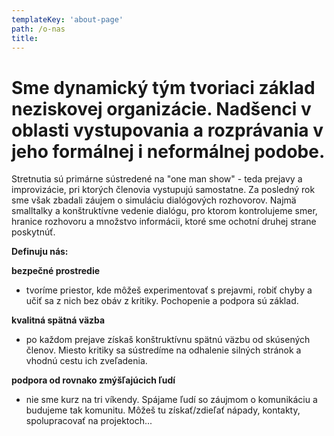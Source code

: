 ```yaml
---
templateKey: 'about-page'
path: /o-nas
title:
---
```

# Sme dynamický tým tvoriaci základ neziskovej organizácie. Nadšenci v oblasti vystupovania a rozprávania v jeho formálnej i neformálnej podobe.

Stretnutia sú primárne sústredené na "one man show" - teda prejavy a improvizácie, pri ktorých členovia vystupujú samostatne. Za posledný rok sme
však zbadali záujem o simuláciu dialógových rozhovorov. Najmä smalltalky a konštruktívne vedenie dialógu, pro ktorom kontrolujeme smer, hranice
rozhovoru a množstvo informácii, ktoré sme ochotní druhej strane poskytnúť.

**Definuju nás:**

 **bezpečné prostredie**
- tvoríme priestor, kde môžeš experimentovať s prejavmi, robiť chyby a učiť sa z nich bez obáv z kritiky. Pochopenie a podpora sú základ.




**kvalitná spätná väzba** 
- po každom prejave získaš konštruktívnu spätnú väzbu od skúsených členov. Miesto kritiky sa sústredíme na odhalenie silných stránok a vhodnú cestu ich zveľadenia.




**podpora od rovnako zmýšľajúcich ľudí**
- nie sme kurz na tri víkendy. Spájame ľudí so záujmom o komunikáciu a budujeme tak komunitu. Môžeš tu získať/zdieľať nápady, kontakty, spolupracovať na projektoch... 
